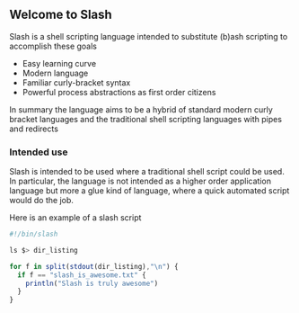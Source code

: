## Welcome to Slash

Slash is a shell scripting language intended to substitute (b)ash scripting
to accomplish these goals

- Easy learning curve
- Modern language
- Familiar curly-bracket syntax
- Powerful process abstractions as first order citizens

In summary the language aims to be a hybrid of standard modern curly bracket 
languages and the traditional shell scripting languages with pipes and redirects

### Intended use

Slash is intended to be used where a traditional shell script could be used.
In particular, the language is not intended as a higher order application language
but more a glue kind of language, where a quick automated script would 
do the job.

Here is an example of a slash script
```javascript
#!/bin/slash

ls $> dir_listing

for f in split(stdout(dir_listing),"\n") {
  if f == "slash_is_awesome.txt" {
    println("Slash is truly awesome")
  }
}
```


